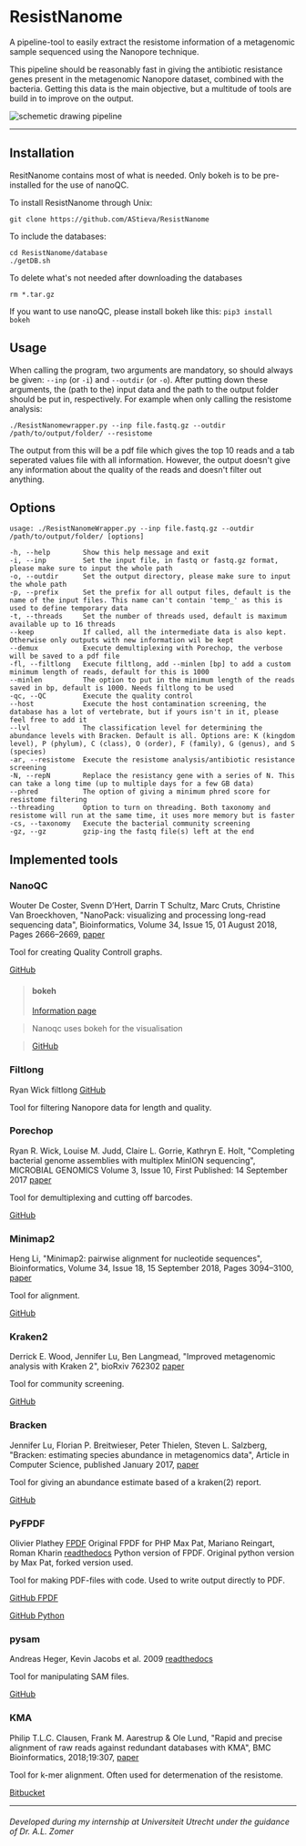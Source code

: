 # ResistNanome
A pipeline-tool to easily extract the resistome information of a metagenomic sample sequenced using the Nanopore technique.

This pipeline should be reasonably fast in giving the antibiotic resistance genes present in the metagenomic Nanopore dataset, combined with the bacteria. 
Getting this data is the main objective, but a multitude of tools are build in to improve on the output.

![schemetic drawing pipeline](PipelineResistNanome.png)

-------------------------------------------

## Installation

ResitNanome contains most of what is needed. Only bokeh is to be pre-installed for the use of nanoQC.

To install ResistNanome through Unix:

```
git clone https://github.com/AStieva/ResistNanome
```

To include the databases:
```
cd ResistNanome/database
./getDB.sh
```
To delete what's not needed after downloading the databases
```
rm *.tar.gz
```
If you want to use nanoQC, please install bokeh like this: `pip3 install bokeh`

## Usage

When calling the program, two arguments are mandatory, so should always be given: `--inp` (or `-i`) and `--outdir` (or `-o`). After putting down these arguments, the (path to the) input data and the path to the output folder should be put in, respectively. For example when only calling the resistome  analysis: 

`./ResistNanomewrapper.py --inp file.fastq.gz --outdir /path/to/output/folder/ --resistome`

The output from this will be a pdf file which gives the top 10 reads and a tab seperated values file with all information. However, the output doesn't give any information about the quality of the reads and doesn't filter out anything.

## Options

```
usage: ./ResistNanomeWrapper.py --inp file.fastq.gz --outdir /path/to/output/folder/ [options]

-h, --help        Show this help message and exit
-i, --inp         Set the input file, in fastq or fastq.gz format, please make sure to input the whole path
-o, --outdir      Set the output directory, please make sure to input the whole path
-p, --prefix      Set the prefix for all output files, default is the name of the input files. This name can't contain 'temp_' as this is used to define temporary data
-t, --threads     Set the number of threads used, default is maximum available up to 16 threads
--keep            If called, all the intermediate data is also kept. Otherwise only outputs with new information wil be kept
--demux           Execute demultiplexing with Porechop, the verbose will be saved to a pdf file
-fl, --filtlong   Execute filtlong, add --minlen [bp] to add a custom minimum length of reads, default for this is 1000
--minlen          The option to put in the minimum length of the reads saved in bp, default is 1000. Needs filtlong to be used
-qc, --QC         Execute the quality control
--host            Execute the host contamination screening, the database has a lot of vertebrate, but if yours isn't in it, please feel free to add it
--lvl             The classification level for determining the abundance levels with Bracken. Default is all. Options are: K (kingdom level), P (phylum), C (class), O (order), F (family), G (genus), and S (species)
-ar, --resistome  Execute the resistome analysis/antibiotic resistance screening
-N, --repN        Replace the resistancy gene with a series of N. This can take a long time (up to multiple days for a few GB data)
--phred           The option of giving a minimum phred score for resistome filtering
--threading       Option to turn on threading. Both taxonomy and resistome will run at the same time, it uses more memory but is faster
-cs, --taxonomy   Execute the bacterial community screening
-gz, --gz         gzip-ing the fastq file(s) left at the end
```

## Implemented tools

### NanoQC
Wouter De Coster, Svenn D’Hert, Darrin T Schultz, Marc Cruts, Christine Van Broeckhoven, "NanoPack: visualizing and processing long-read sequencing data", Bioinformatics, Volume 34, Issue 15, 01 August 2018, Pages 2666–2669, [paper](https://doi.org/10.1093/bioinformatics/bty149)

Tool for creating Quality Controll graphs.

[GitHub](https://github.com/wdecoster/nanoQC)

>#### bokeh
 >[Information page](https://docs.bokeh.org/en/latest/index.html)

 >Nanoqc uses bokeh for the visualisation

 >[GitHub](https://github.com/bokeh/bokeh)

### Filtlong
Ryan Wick filtlong [GitHub](https://github.com/rrwick/Filtlong)

Tool for filtering Nanopore data for length and quality.

### Porechop
Ryan R. Wick, Louise M. Judd, Claire L. Gorrie, Kathryn E. Holt, "Completing bacterial genome assemblies with multiplex MinION sequencing", MICROBIAL GENOMICS Volume 3, Issue 10, First Published: 14 September 2017 [paper](https://www.microbiologyresearch.org/content/journal/mgen/10.1099/mgen.0.000132)

Tool for demultiplexing and cutting off barcodes.

[GitHub](https://github.com/rrwick/Porechop)

### Minimap2
Heng Li, "Minimap2: pairwise alignment for nucleotide sequences", Bioinformatics, Volume 34, Issue 18, 15 September 2018, Pages 3094–3100, [paper](https://doi.org/10.1093/bioinformatics/bty191)

Tool for alignment.

[GitHub](https://github.com/lh3/minimap2)

### Kraken2
Derrick E. Wood, Jennifer Lu, Ben Langmead, "Improved metagenomic analysis with Kraken 2", bioRxiv 762302 [paper](https://doi.org/10.1101/762302)
 
Tool for community screening.
 
[GitHub](https://github.com/DerrickWood/kraken2)
 
### Bracken
Jennifer Lu, Florian P. Breitwieser, Peter Thielen, Steven L. Salzberg, "Bracken: estimating species abundance in metagenomics data", Article in Computer Science, published January 2017, [paper](https://peerj.com/articles/cs-104/)

Tool for giving an abundance estimate based of a kraken(2) report.

[GitHub](https://github.com/jenniferlu717/Bracken)

### PyFPDF
Olivier Plathey [FPDF](http://www.fpdf.org/) Original FPDF for PHP
Max Pat, Mariano Reingart, Roman Kharin [readthedocs](https://pyfpdf.readthedocs.io/en/latest/) Python version of FPDF. Original python version by Max Pat, forked version used.

Tool for making PDF-files with code. Used to write output directly to PDF.

[GitHub FPDF](https://github.com/Setasign/FPDF)

[GitHub Python](https://github.com/reingart/pyfpdf)

### pysam
Andreas Heger, Kevin Jacobs et al. 2009 [readthedocs](https://pysam.readthedocs.io/en/latest/#)

Tool for manipulating SAM files.

[GitHub](https://github.com/pysam-developers/pysam)

### KMA
Philip T.L.C. Clausen, Frank M. Aarestrup & Ole Lund, "Rapid and precise alignment of raw reads against redundant databases with KMA", BMC Bioinformatics, 2018;19:307, [paper](https://bmcbioinformatics.biomedcentral.com/articles/10.1186/s12859-018-2336-6)

Tool for k-mer alignment. Often used for determenation of the resistome.

[Bitbucket](https://bitbucket.org/genomicepidemiology/kma/src/master/)

-------------------------------------------

###### Developed during my internship at Universiteit Utrecht under the guidance of Dr. A.L. Zomer
